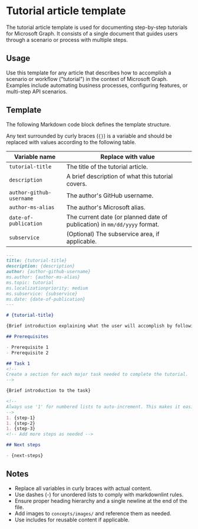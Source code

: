 # Tutorial article template

The tutorial article template is used for documenting step-by-step tutorials for Microsoft Graph. It consists of a single document that guides users through a scenario or process with multiple steps.

## Usage

Use this template for any article that describes how to accomplish a scenario or workflow ("tutorial") in the context of Microsoft Graph. Examples include automating business processes, configuring features, or multi-step API scenarios.

## Template

The following Markdown code block defines the template structure.

Any text surrounded by curly braces (`{}`) is a variable and should be replaced with values according to the following table.

| Variable name | Replace with value |
| ------------- | ------------------ |
| `tutorial-title` | The title of the tutorial article. |
| `description` | A brief description of what this tutorial covers. |
| `author-github-username` | The author's GitHub username. |
| `author-ms-alias` | The author's Microsoft alias. |
| `date-of-publication` | The current date (or planned date of publication) in `mm/dd/yyyy` format. |
| `subservice` | (Optional) The subservice area, if applicable. |

~~~md
---
title: {tutorial-title}
description: {description}
author: {author-github-username}
ms.author: {author-ms-alias}
ms.topic: tutorial
ms.localizationpriority: medium
ms.subservice: {subservice}
ms.date: {date-of-publication}
---

# {tutorial-title}

{Brief introduction explaining what the user will accomplish by following this tutorial.}

## Prerequisites

- Prerequisite 1
- Prerequisite 2

## Task 1
<!--
Create a section for each major task needed to complete the tutorial.
-->

{Brief introduction to the task}

<!--
Always use '1' for numbered lists to auto-increment. This makes it easier to move steps later if needed.
-->
1. {step-1}
1. {step-2}
1. {step-3}
<!-- Add more steps as needed -->

## Next steps

- {next-steps}
~~~

## Notes

- Replace all variables in curly braces with actual content.
- Use dashes (-) for unordered lists to comply with markdownlint rules.
- Ensure proper heading hierarchy and a single newline at the end of the file.
- Add images to `concepts/images/` and reference them as needed.
- Use includes for reusable content if applicable.
